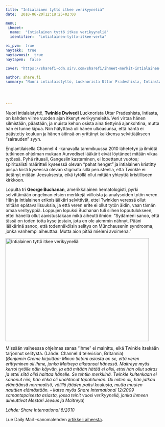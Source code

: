 ```yaml
---
title: "Intialainen tyttö itkee verikyyneliä"
date:  2010-06-20T12:18:25+02:00

menu:
 ihmeet:
  name:  "Intialainen tyttö itkee verikyyneliä"
  identifier:  "intialainen-tytto-itkee-verta"

ei_pvm:  true
naytakk:  true
naytavuosi:  true
naytapvm:  false

cover: "https://sharefi-cdn.sirv.com/sharefi/ihmeet-merkit-intialainen-tytto-itkee-verikyynelia-201006_twinkle_dwivedi.jpg?cx=200&cy=40&cw=200&ch=200"

author: share.fi
summary: "Nuori intialaistyttö, Lucknorista Uttar Pradeshista, Intiasta, on kahden viime vuoden ajan itkenyt verikyyneleitä."




---
```

<p class="alustus">Nuori intialaistyttö,&nbsp;<strong>Twinkle Dwivedi</strong> Lucknorista Uttar Pradeshista, Intiasta, on kahden viime vuoden ajan itkenyt verikyyneleitä. Veri virtaa hänen silmistään, päästään, ja muista kehon osista aina tiettyinä ajankohtina, mutta hän ei tunne kipua. Niin hälyttävä oli hänen ulkoasunsa, että häntä ei päästetty kouluun ja hänen äitinsä on yrittänyt kaikkensa selvittääkseen “sairauden” syyn.</p>



<p>Englantilaisella Channel 4 -kanavalla tammikuussa 2010 lähetetyn ja ilmiötä tutkineen ohjelman mukaan Aurvediset lääkärit eivät löytäneet mitään vikaa tytössä. Pyhä rituaali, Gangesiin kastaminen, ei lopettanut vuotoa; spiritualisti määritteli kyseessä olevan “pahat henget” ja intialainen kristitty piispa kiisti kyseessä olevan stigmata sillä perusteella, että Twinkle ei tietänyt mitään Jeesuksesta, eikä tytöllä ollut mitään yhteyttä kristilliseen kirkkoon.</p>
<p>Lopulta tri&nbsp;<strong>George Buchanan</strong>, amerikkalainen hematologisti, pyrki selvittämään ongelman etsien merkkejä viilloista ja analysoiden tytön veren. Hän ja intialainen erikoislääkäri selvittivät, ettei Twinklen veressä ollut mitään epätavallisuuksia, ja että veren erite ei ollut tytön äidin, vaan tämän omaa verityyppiä. Loppujen lopuksi Buchanan tuli siihen lopputulokseen, ettei hänellä ollut aavistustakaan mikä aiheutti ilmiön: “Sydämeni sanoo, että tässä on toden totta kyse jostain, jota en ole aiemmin nähnyt. Pääni lääkärinä sanoo, että todennäköisin selitys on Münchausenin syndrooma, jonka vanhempi aiheuttaa. Mutta aion pitää mieleni avoimena.”</p>

<p class="alignright"><img src="https://sharefi-cdn.sirv.com/sharefi/ihmeet-merkit-intialainen-tytto-itkee-verikyynelia-201006_twinkle_dwivedi.jpg" width="468" height="335" alt="Intialainen tyttö itkee verikyyneliä" /></p>

<p>Missään vaiheessa ohjelmaa sanaa “ihme” ei mainittu, eikä Twinkle itsekään tarjonnut selitystä. (Lähde: Channel 4 television, Britannia)<br>
(<em>Benjamin Creme kirjoittaa: Minun tietoni asiasta on se, että veren erittyminen oli ihme, jonka Maitreya aikaansai hänessä. Maitreya myös kertoi tytölle näin käyvän, ja että mitään hätää ei olisi, ettei hän ollut sairas ja ettei siitä olisi haittaa hänelle. Se tehtiin merkkinä. Twinkle kuitenkaan ei sanonut niin, hän ehkä oli unohtanut tapahtuman. Oli miten oli, hän jatkaa elämäänsä normaalisti, välillä jääden paitsi koulusta, mutta muuten nauttien elämästään. – katso myös Share International 12/2009 samantapaisesta asiasta, jossa teinit vuosi verikyyneliä, jonka ihmeen aiheuttivat Mestari Jeesus ja Maitreya</em>)</p>
<p><em>Lähde: Share International 6/2010</em></p>
<p>Lue Daily Mail -sanomalehden&nbsp;<a href="http://www.dailymail.co.uk/news/worldnews/article-1242302/Pictured-The-schoolgirl-cries-blood-bleeds-pores.html" onclick="javascript:_gaq.push(['_trackPageview','/yoast-ga/outbound-article/http://www.dailymail.co.uk/news/worldnews/article-1242302/Pictured-The-schoolgirl-cries-blood-bleeds-pores.html']);" target="_blank" class="external" rel="nofollow">artikkeli aiheesta</a>.</p>